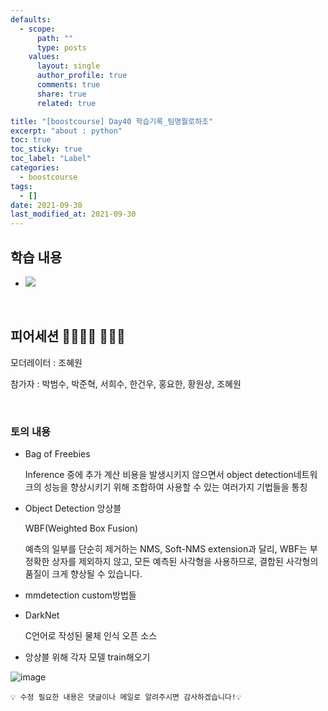 ```yaml
---
defaults:
  - scope:
      path: ""
      type: posts
    values:
      layout: single
      author_profile: true
      comments: true
      share: true
      related: true

title: "[boostcourse] Day40 학습기록_팀명뭘로하조"
excerpt: "about : python"
toc: true
toc_sticky: true
toc_label: "Label"
categories:
  - boostcourse
tags:
  - []
date: 2021-09-30
last_modified_at: 2021-09-30
---
```


## 학습 내용

- <a href="https://hongsusoo.github.io/dl/dl_neck"><img src="https://img.shields.io/badge/-neck-red"/></a>

<br>

## 피어세션 👨‍👨‍👦‍👦 👨‍👨‍👦

모더레이터 : 조혜원

참가자 : 박범수, 박준혁, 서희수, 한건우, 홍요한, 황원상, 조혜원

<br>

### 토의 내용

- Bag of Freebies
    
    Inference 중에 추가 계산 비용을 발생시키지 않으면서 object detection네트워크의 성능을 향상시키기 위해 조합하여 사용할 수 있는 여러가지 기법들을 통칭
    
- Object Detection 앙상블
    
    WBF(Weighted Box Fusion)
    
    예측의 일부를 단순히 제거하는 NMS, Soft-NMS extension과 달리, WBF는 부정확한 상자를 제외하지 않고, 모든 예측된 사각형을 사용하므로, 결합된 사각형의 품질이 크게 향상될 수 있습니다.
    
- mmdetection custom방법들
- DarkNet
    
    C언어로 작성된 물체 인식 오픈 소스

- 앙상블 위해 각자 모델 train해오기

![image](https://user-images.githubusercontent.com/77658029/135860994-1d98df27-e032-4bb1-8ade-96a623631892.png)


```
💡 수정 필요한 내용은 댓글이나 메일로 알려주시면 감사하겠습니다!💡 
```

